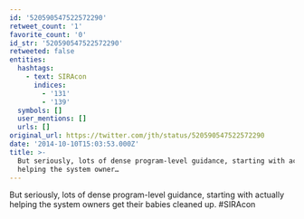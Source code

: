 ```yaml
---
id: '520590547522572290'
retweet_count: '1'
favorite_count: '0'
id_str: '520590547522572290'
retweeted: false
entities:
  hashtags:
    - text: SIRAcon
      indices:
        - '131'
        - '139'
  symbols: []
  user_mentions: []
  urls: []
original_url: https://twitter.com/jth/status/520590547522572290
date: '2014-10-10T15:03:53.000Z'
title: >-
  But seriously, lots of dense program-level guidance, starting with actually
  helping the system owner…
---
```


But seriously, lots of dense program-level guidance, starting with actually helping the system owners get their babies cleaned up. #SIRAcon